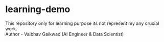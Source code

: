 # learning-demo
This repository only for learning purpose its not represent my any crucial work.
<br>
Author - Vaibhav Gaikwad (AI Engineer & Data Scientist)
